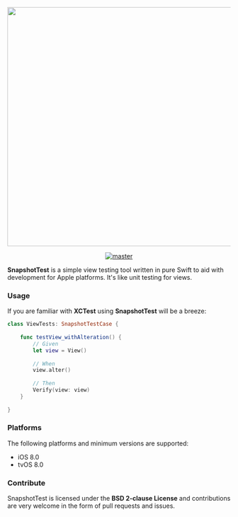 <p align="center">
	<img src="logo.png" width="540">
</p>

<p align="center">
	<a href="https://travis-ci.org/parski/SnapshotTest"><img src="https://img.shields.io/travis/rust-lang/rust/master.svg?style=flat-square" alt="master" /></a>
</p>

**SnapshotTest** is a simple view testing tool written in pure Swift to aid with development for Apple platforms. It's like unit testing for views.

### Usage
If you are familiar with **XCTest** using **SnapshotTest** will be a breeze:

```swift
class ViewTests: SnapshotTestCase {
    
    func testView_withAlteration() {
        // Given
        let view = View()
        
        // When
        view.alter()
        
        // Then
        Verify(view: view)
    }
    
}
```

### Platforms
The following platforms and minimum versions are supported:

* iOS 8.0
* tvOS 8.0

### Contribute
SnapshotTest is licensed under the **BSD 2-clause License** and contributions are very welcome in the form of pull requests and issues.